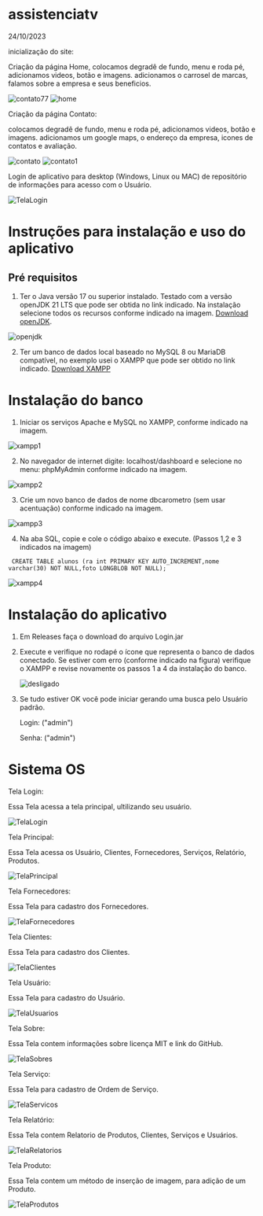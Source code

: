 # assistenciatv
24/10/2023

inicialização do site: 

Criação da página Home, colocamos degradê de fundo, menu e roda pé, adicionamos videos, botão e imagens. 
adicionamos o carrosel de marcas, falamos sobre a empresa e seus beneficios.

 ![contato77](https://github.com/polianacaroline/assistenciatv/assets/104094484/f850dc22-5f27-4f42-af53-8904a93710ef)
![home](https://github.com/polianacaroline/assistenciatv/assets/104094484/bd81a232-ef62-41d6-b32f-e44bd3de53a4)


Criação da página Contato:

colocamos degradê de fundo, menu e roda pé, adicionamos videos, botão e imagens.
adicionamos um google maps, o endereço da empresa, icones de contatos e avaliação.

![contato](https://github.com/polianacaroline/assistenciatv/assets/104094484/67ac778e-48c3-4e2b-8e68-4aea1cd5fb4c)
![contato1](https://github.com/polianacaroline/assistenciatv/assets/104094484/c9d2a2e4-902d-40b4-9381-690e9ac95422)


Login de aplicativo para desktop (Windows, Linux ou MAC) de repositório de informações para acesso com o Usuário.

![TelaLogin](https://github.com/polianacaroline/assistenciatv/assets/104094484/b45e448f-f457-45f9-8d00-3270b57ad535)
# Instruções para instalação e uso do aplicativo
## Pré requisitos 

 1. Ter o Java versão 17 ou superior instalado. Testado com a versão openJDK 21 LTS que pode ser obtida no link indicado. Na instalação selecione todos os recursos conforme indicado na imagem.
[Download openJDK](https://adoptium.net/).

![openjdk](https://github.com/polianacaroline/assistenciatv/assets/104094484/e2f2dfda-ade7-4dda-87e6-4ff3591707a5)

 2. Ter um banco de dados local baseado no MySQL 8 ou MariaDB compatível, no exemplo usei o XAMPP que pode ser obtido no link indicado.
[Download XAMPP](https://www.apachefriends.org/)

# Instalação do banco

 1. Iniciar os serviços Apache e MySQL no XAMPP, conforme indicado na imagem.
    
![xampp1](https://github.com/polianacaroline/assistenciatv/assets/104094484/6515bd96-871a-4e74-884d-61dd40a3fe01)

 2. No navegador de internet digite: localhost/dashboard e selecione no menu: phpMyAdmin conforme indicado na imagem.
    
![xampp2](https://github.com/polianacaroline/assistenciatv/assets/104094484/d3dec7f1-b919-47a0-a602-75581af70aff)

 3. Crie um novo banco de dados de nome dbcarometro (sem usar acentuação) conforme indicado na imagem.
  
![xampp3](https://github.com/polianacaroline/assistenciatv/assets/104094484/877b46ff-bb18-4e0c-b8e2-504ef6a763d1)

 4. Na aba SQL, copie e cole o código abaixo e execute. (Passos 1,2 e 3 indicados na imagem)
    
``` CREATE TABLE alunos (ra int PRIMARY KEY AUTO_INCREMENT,nome varchar(30) NOT NULL,foto LONGBLOB NOT NULL);```
    
![xampp4](https://github.com/polianacaroline/assistenciatv/assets/104094484/ead02bda-f5b3-4487-a6fa-04d9c1e2408b)

# Instalação do aplicativo
 1. Em Releases faça o download do arquivo Login.jar

 2. Execute e verifique no rodapé o ícone que representa o banco de dados conectado. Se estiver com erro (conforme indicado na figura) verifique o XAMPP e revise novamente os passos 1 a 4 da instalação do banco.

    ![desligado](https://github.com/polianacaroline/assistenciatv/assets/104094484/9da121ec-c8c7-43c1-9d1a-9d2101765403)

 3. Se tudo estiver OK você pode iniciar gerando uma busca pelo Usuário padrão.
    
    Login: ("admin")
    
    Senha: ("admin")


# Sistema OS

Tela Login:

Essa Tela acessa a tela principal, ultilizando seu usuário.

![TelaLogin](https://github.com/polianacaroline/assistenciatv/assets/104094484/b45e448f-f457-45f9-8d00-3270b57ad535)


                
Tela Principal:

Essa Tela acessa os Usuário, Clientes, Fornecedores, Serviços, Relatório, Produtos.

![TelaPrincipal](https://github.com/polianacaroline/assistenciatv/assets/104094484/99a8cb0c-52c6-446b-a5c3-b55d5231b598)

Tela Fornecedores:

Essa Tela para cadastro dos Fornecedores.

![TelaFornecedores ](https://github.com/polianacaroline/assistenciatv/assets/104094484/c48c8575-47a8-4e6a-83f1-b00f9b0a7f92)

Tela Clientes:

Essa Tela para cadastro dos Clientes.

![TelaClientes](https://github.com/polianacaroline/assistenciatv/assets/104094484/bd285d6b-3009-4c92-aa83-ce8269bff729)

Tela Usuário:

Essa Tela para cadastro  do Usuário.

![TelaUsuarios](https://github.com/polianacaroline/assistenciatv/assets/104094484/8c22a39d-69cd-42fa-9ea3-e0ff44dcead2)

Tela Sobre:

Essa Tela contem informações sobre licença MIT e link do GitHub. 

![TelaSobres](https://github.com/polianacaroline/assistenciatv/assets/104094484/62ecc091-7456-4b00-8c80-b1225d9d1fae)

Tela Serviço:

Essa Tela para cadastro de Ordem de Serviço.

![TelaServicos](https://github.com/polianacaroline/assistenciatv/assets/104094484/4d8c6a77-2d28-4127-84ba-bd9cb1d82ad7)

Tela Relatório:

Essa Tela contem Relatorio de Produtos, Clientes, Serviços e Usuários.

![TelaRelatorios](https://github.com/polianacaroline/assistenciatv/assets/104094484/1c288aff-68a9-4019-8b5d-8db6e46cd724)

Tela Produto: 

Essa Tela contem um método de inserção de imagem, para adição de um Produto. 

![TelaProdutos](https://github.com/polianacaroline/assistenciatv/assets/104094484/83eda0d4-3758-4065-8bfc-c089a1ae5360)
